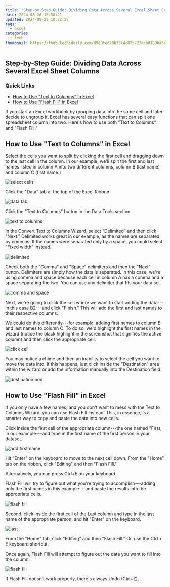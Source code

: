 ```yaml
---
title: "Step-by-Step Guide: Dividing Data Across Several Excel Sheet Columns"
date: 2024-08-26 15:58:21
updated: 2024-08-29 10:22:27
tags:
  - excel
categories:
  - tech
thumbnail: https://thmb.techidaily.com/d9a0fed70b3544c875727acbd189babb9991061b2738772aa77659169a12a4b8.jpg
---
```


## Step-by-Step Guide: Dividing Data Across Several Excel Sheet Columns

### Quick Links

* [How to Use "Text to Columns" in Excel](https://fox-info.techidaily.com/best-zero-fee-technique-for-pixel-perfection-for-2024/)
* [How to Use "Flash Fill" in Excel](https://screen-mirroring-recording.techidaily.com/updated-field-fusion-top-10-agrarian-adventure-titles-for-2024/)

 If you start an Excel workbook by grouping data into the same cell and later decide to ungroup it, Excel has several easy functions that can split one spreadsheet column into two. Here's how to use both "Text to Columns" and "Flash Fill."

##  How to Use "Text to Columns" in Excel

 Select the cells you want to split by clicking the first cell and dragging down to the last cell in the column. In our example, we'll split the first and last names listed in column A into two different columns, column B (last name) and column C (first name.)

![select cells](https://static1.howtogeekimages.com/wordpress/wp-content/uploads/2020/11/select-cells.png) 

 Click the "Data" tab at the top of the Excel Ribbon.

![data tab](https://static1.howtogeekimages.com/wordpress/wp-content/uploads/2020/11/data.png) 

 Click the "Text to Columns" button in the Data Tools section.

![text to columns](https://static1.howtogeekimages.com/wordpress/wp-content/uploads/2020/11/text-to-columns.png) 

 In the Convert Text to Columns Wizard, select "Delimited" and then click "Next." Delimited works great in our example, as the names are separated by commas. If the names were separated only by a space, you could select "Fixed width" instead.

![delimited](https://static1.howtogeekimages.com/wordpress/wp-content/uploads/2020/11/delimited-next.png) 

 Check both the "Comma" and "Space" delimiters and then the "Next" button. Delimiters are simply how the data is separated. In this case, we're using comma and space because each cell in column A has a comma and a space separating the two. You can use any delimiter that fits your data set.

![comma and space](https://static1.howtogeekimages.com/wordpress/wp-content/uploads/2020/11/comma-space-next.png) 

 Next, we're going to click the cell where we want to start adding the data---in this case B2---and click "Finish." This will add the first and last names to their respective columns.

 We could do this differently---for example, adding first names to column B and last names to column C. To do so, we'd highlight the first names in the wizard (notice the black highlight in the screenshot that signifies the active column) and then click the appropriate cell.

![click cell](https://static1.howtogeekimages.com/wordpress/wp-content/uploads/2020/11/click-cell-1.png) 

 You may notice a chime and then an inability to select the cell you want to move the data into. If this happens, just click inside the "Destination" area within the wizard or add the information manually into the Destination field.

![destination box](https://static1.howtogeekimages.com/wordpress/wp-content/uploads/2020/11/click-destination.png) 

##  How to Use "Flash Fill" in Excel

 If you only have a few names, and you don't want to mess with the Text to Columns Wizard, you can use Flash Fill instead. This, in essence, is a smarter way to copy and paste the data into new cells.

 Click inside the first cell of the appropriate column---the one named "First, in our example---and type in the first name of the first person in your dataset.

![add first name](https://static1.howtogeekimages.com/wordpress/wp-content/uploads/2020/11/first-name.png) 

 Hit "Enter" on the keyboard to move to the next cell down. From the "Home" tab on the ribbon, click "Editing" and then "Flash Fill."

 Alternatively, you can press Ctrl+E on your keyboard.

 Flash Fill will try to figure out what you're trying to accomplish---adding only the first names in this example---and paste the results into the appropriate cells.

![flash fill](https://static1.howtogeekimages.com/wordpress/wp-content/uploads/2020/11/home-editing-flash.png) 

 Second, click inside the first cell of the Last column and type in the last name of the appropriate person, and hit "Enter" on the keyboard.

![last](https://static1.howtogeekimages.com/wordpress/wp-content/uploads/2020/11/last.png) 

 From the "Home" tab, click "Editing" and then "Flash Fill." Or, use the Ctrl + E keyboard shortcut.

 Once again, Flash Fill will attempt to figure out the data you want to fill into the column.

![flash fill](https://static1.howtogeekimages.com/wordpress/wp-content/uploads/2020/11/home-editing-flash.png) 

 If Flash Fill doesn't work properly, there's always Undo (Ctrl+Z).

<ins class="adsbygoogle"
     style="display:block"
     data-ad-format="autorelaxed"
     data-ad-client="ca-pub-7571918770474297"
     data-ad-slot="1223367746"></ins>



<ins class="adsbygoogle"
     style="display:block"
     data-ad-client="ca-pub-7571918770474297"
     data-ad-slot="8358498916"
     data-ad-format="auto"
     data-full-width-responsive="true"></ins>
